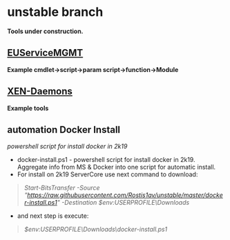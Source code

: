 # **unstable branch**
**Tools under construction.**

## [EUServiceMGMT](https://github.com/Rostis1av/unstable/tree/master/EUServiceMGMT)
**Example cmdlet->script->param script->function->Module**

## [XEN-Daemons](https://github.com/Rostis1av/unstable/tree/master/XEN-Daemons)
**Example tools**

## automation Docker Install
*powershell script for install docker in 2k19*
- docker-install.ps1 - powershell script for install docker in 2k19. Aggregate info from MS & Docker into one script for automatic install.
- For install on 2k19 ServerCore use next command to download:
> *Start-BitsTransfer -Source "https://raw.githubusercontent.com/Rostis1av/unstable/master/docker-install.ps1" -Destination $env:USERPROFILE\Downloads*
- and next step is execute:
> *$env:USERPROFILE\Downloads\docker-install.ps1*
